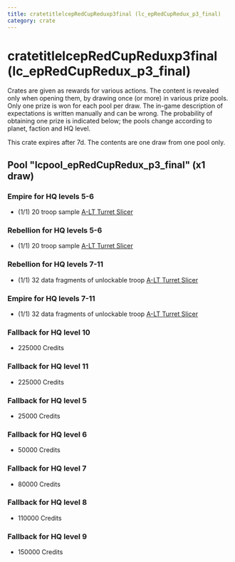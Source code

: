 ```yaml
---
title: cratetitlelcepRedCupReduxp3final (lc_epRedCupRedux_p3_final)
category: crate
---
```


# cratetitlelcepRedCupReduxp3final (lc_epRedCupRedux_p3_final)

Crates are given as rewards for various actions. The content is revealed only when opening them, by drawing once (or more) in various prize pools. Only one prize is won for each pool per draw. The in-game description of expectations is written manually and can be wrong. The probability of obtaining one prize is indicated below; the pools change according to planet, faction and HQ level.

This crate expires after 7d. The contents are one draw from one pool only.

## Pool "lcpool_epRedCupRedux_p3_final" (x1 draw)

### Empire for HQ levels 5-6

  * (1/1) 20 troop sample [A-LT Turret Slicer](EmpireP006Droid)

### Rebellion for HQ levels 5-6

  * (1/1) 20 troop sample [A-LT Turret Slicer](RebelP006Droid)

### Rebellion for HQ levels 7-11

  * (1/1) 32 data fragments of unlockable troop [A-LT Turret Slicer](RebelP006Droid)

### Empire for HQ levels 7-11

  * (1/1) 32 data fragments of unlockable troop [A-LT Turret Slicer](EmpireP006Droid)

### Fallback for HQ level 10

  * 225000 Credits

### Fallback for HQ level 11

  * 225000 Credits

### Fallback for HQ level 5

  * 25000 Credits

### Fallback for HQ level 6

  * 50000 Credits

### Fallback for HQ level 7

  * 80000 Credits

### Fallback for HQ level 8

  * 110000 Credits

### Fallback for HQ level 9

  * 150000 Credits